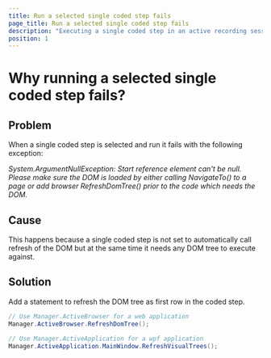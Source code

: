 ```yaml
---
title: Run a selected single coded step fails
page_title: Run a selected single coded step fails
description: "Executing a single coded step in an active recording session fails to find the used elements in the code. Can I run only the coded step while debugging the Test Studio test? "
position: 1
---
```

# Why running a selected single coded step fails?


## Problem

When a single coded step is selected and run it fails with the following exception:

*System.ArgumentNullException: Start reference element can't be null. Please make sure the DOM is loaded by either calling NavigateTo() to a page or add browser RefreshDomTree() prior to the code which needs the DOM.*

## Cause

This happens because a single coded step is not set to automatically call refresh of the DOM but at the same time it needs any DOM tree to execute against. 

## Solution

Add a statement to refresh the DOM tree as first row in the coded step.

```C# 
// Use Manager.ActiveBrowser for a web application 
Manager.ActiveBrowser.RefreshDomTree();

// Use Manager.ActiveApplication for a wpf application 
Manager.ActiveApplication.MainWindow.RefreshVisualTrees();
```
